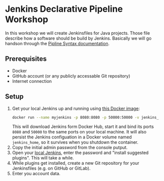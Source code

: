 # Jenkins Declarative Pipeline Workshop

In this workshop we will create Jenkinsfiles for Java projects. Those file describe how a software should be build by Jenkins. Basically we will go handson through the [Pipline Syntax documentation].

## Prerequisites

* Docker
* GitHub account (or any publicly accessable Git repository)
* Internet connection

## Setup

1. Get your local Jenkins up and running using [this Docker image](https://hub.docker.com/r/jenkins/jenkins/):
   ```bash
   docker run --name myjenkins -p 8080:8080 -p 50000:50000 -v jenkins_home:/var/jenkins_home jenkins/jenkins:latest
   ```
   This will download Jenkins form Docker Hub, start it and bind its ports `8080` and `50000` to the same ports on your local machine. It will also persist the Jenkins configuation in a Docker volume named `jenkins_home`, so it survives when you shutdown the container.
2. Copy the initial admin password from the console putput.
3. Open your [local Jenkins], enter the password and "install suggested plugins". This will take a while.
4. While plugins get installed, create a new Git repository for your Jenkinsfiles (e.g. on GitHub or GitLab).
5. Enter you account data.

[Pipline Syntax documentation]: <https://jenkins.io/doc/book/pipeline/syntax/#declarative-pipeline>
[local Jenkins]: <http://localhost:8080>
